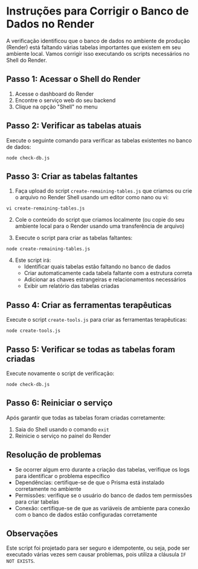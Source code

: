 # Instruções para Corrigir o Banco de Dados no Render

A verificação identificou que o banco de dados no ambiente de produção (Render) está faltando várias tabelas importantes que existem em seu ambiente local. Vamos corrigir isso executando os scripts necessários no Shell do Render.

## Passo 1: Acessar o Shell do Render

1. Acesse o dashboard do Render
2. Encontre o serviço web do seu backend
3. Clique na opção "Shell" no menu

## Passo 2: Verificar as tabelas atuais

Execute o seguinte comando para verificar as tabelas existentes no banco de dados:

```
node check-db.js
```

## Passo 3: Criar as tabelas faltantes

1. Faça upload do script `create-remaining-tables.js` que criamos ou crie o arquivo no Render Shell usando um editor como nano ou vi:

```
vi create-remaining-tables.js
```

2. Cole o conteúdo do script que criamos localmente (ou copie do seu ambiente local para o Render usando uma transferência de arquivo)

3. Execute o script para criar as tabelas faltantes:

```
node create-remaining-tables.js
```

4. Este script irá:
   - Identificar quais tabelas estão faltando no banco de dados
   - Criar automaticamente cada tabela faltante com a estrutura correta
   - Adicionar as chaves estrangeiras e relacionamentos necessários
   - Exibir um relatório das tabelas criadas

## Passo 4: Criar as ferramentas terapêuticas

Execute o script `create-tools.js` para criar as ferramentas terapêuticas:

```
node create-tools.js
```

## Passo 5: Verificar se todas as tabelas foram criadas

Execute novamente o script de verificação:

```
node check-db.js
```

## Passo 6: Reiniciar o serviço

Após garantir que todas as tabelas foram criadas corretamente:

1. Saia do Shell usando o comando `exit`
2. Reinicie o serviço no painel do Render

## Resolução de problemas

- Se ocorrer algum erro durante a criação das tabelas, verifique os logs para identificar o problema específico
- Dependências: certifique-se de que o Prisma está instalado corretamente no ambiente
- Permissões: verifique se o usuário do banco de dados tem permissões para criar tabelas
- Conexão: certifique-se de que as variáveis de ambiente para conexão com o banco de dados estão configuradas corretamente

## Observações

Este script foi projetado para ser seguro e idempotente, ou seja, pode ser executado várias vezes sem causar problemas, pois utiliza a cláusula `IF NOT EXISTS`. 